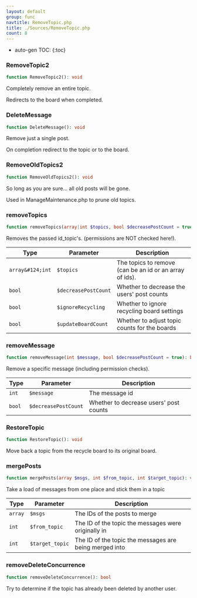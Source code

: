 ```yaml
---
layout: default
group: func
navtitle: RemoveTopic.php
title: ./Sources/RemoveTopic.php
count: 8
---
```

* auto-gen TOC:
{:toc}
### RemoveTopic2

```php
function RemoveTopic2(): void
```
Completely remove an entire topic.

Redirects to the board when completed.

### DeleteMessage

```php
function DeleteMessage(): void
```
Remove just a single post.

On completion redirect to the topic or to the board.

### RemoveOldTopics2

```php
function RemoveOldTopics2(): void
```
So long as you are sure... all old posts will be gone.

Used in ManageMaintenance.php to prune old topics.

### removeTopics

```php
function removeTopics(array|int $topics, bool $decreasePostCount = true, bool $ignoreRecycling = false, bool $updateBoardCount = true): void
```
Removes the passed id_topic's. (permissions are NOT checked here!).



Type|Parameter|Description
---|---|---
`array&#124;int`|`$topics`|The topics to remove (can be an id or an array of ids).
`bool`|`$decreasePostCount`|Whether to decrease the users' post counts
`bool`|`$ignoreRecycling`|Whether to ignore recycling board settings
`bool`|`$updateBoardCount`|Whether to adjust topic counts for the boards

### removeMessage

```php
function removeMessage(int $message, bool $decreasePostCount = true): bool
```
Remove a specific message (including permission checks).



Type|Parameter|Description
---|---|---
`int`|`$message`|The message id
`bool`|`$decreasePostCount`|Whether to decrease users' post counts

### RestoreTopic

```php
function RestoreTopic(): void
```
Move back a topic from the recycle board to its original board.



### mergePosts

```php
function mergePosts(array $msgs, int $from_topic, int $target_topic): void
```
Take a load of messages from one place and stick them in a topic



Type|Parameter|Description
---|---|---
`array`|`$msgs`|The IDs of the posts to merge
`int`|`$from_topic`|The ID of the topic the messages were originally in
`int`|`$target_topic`|The ID of the topic the messages are being merged into

### removeDeleteConcurrence

```php
function removeDeleteConcurrence(): bool
```
Try to determine if the topic has already been deleted by another user.



